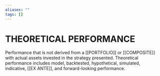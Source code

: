 ```yaml
---
aliases: ""
tags: []
---
```

# THEORETICAL PERFORMANCE
Performance that is not derived from a [[PORTFOLIO]] or [[COMPOSITE]] with actual assets invested in the strategy presented. Theoretical performance includes model, backtested, hypothetical, simulated, indicative, [[EX ANTE]], and forward-looking performance.